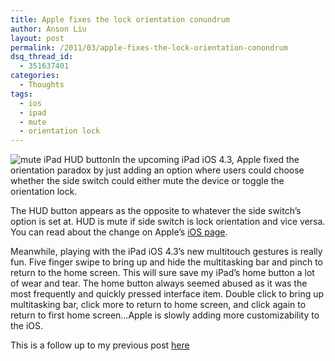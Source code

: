```yaml
---
title: Apple fixes the lock orientation conundrum
author: Anson Liu
layout: post
permalink: /2011/03/apple-fixes-the-lock-orientation-conondrum
dsq_thread_id:
  - 351637401
categories:
  - Thoughts
tags:
  - ios
  - ipad
  - mute
  - orientation lock
---
```

<img class="alignleft size-full wp-image-539" title="mute HUD button" src="https://i0.wp.com/apparentetch.com/wp-content/uploads/2011/03/mute-HUD-button.png?resize=99%2C92" alt="mute iPad HUD button" data-recalc-dims="1" />In the upcoming iPad iOS 4.3, Apple fixed the orientation paradox by just adding an option where users could choose whether the side switch could either mute the device or toggle the orientation lock.

The HUD button appears as the opposite to whatever the side switch&#8217;s option is set at. HUD is mute if side switch is lock orientation and vice versa. You can read about the change on Apple&#8217;s [iOS page][1].

Meanwhile, playing with the iPad iOS 4.3&#8217;s new multitouch gestures is really fun. Five finger swipe to bring up and hide the multitasking bar and pinch to return to the home screen. This will sure save my iPad&#8217;s home button a lot of wear and tear. The home button always seemed abused as it was the most frequently and quickly pressed interface item. Double click to bring up multitasking bar, click more to return to home screen, and click again to return to first home screen&#8230;Apple is slowly adding more customizability to the iOS.

This is a follow up to my previous post [here][2]

&nbsp;

 [1]: http://www.apple.com/ios/
 [2]: http://ansonliu.com/2010/10/ipad-orientation-switch-predicament/ "iPad orientation switch predicament – A defense"